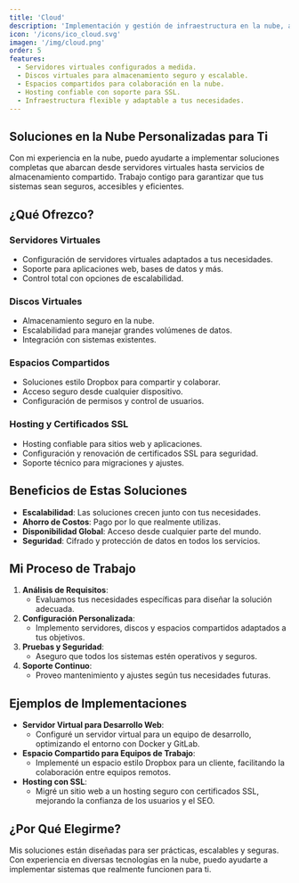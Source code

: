 ```yaml
---
title: 'Cloud'
description: 'Implementación y gestión de infraestructura en la nube, asegurando escalabilidad, seguridad y un rendimiento óptimo para tus aplicaciones.'
icon: '/icons/ico_cloud.svg'
imagen: '/img/cloud.png'
order: 5
features:
  - Servidores virtuales configurados a medida.
  - Discos virtuales para almacenamiento seguro y escalable.
  - Espacios compartidos para colaboración en la nube.
  - Hosting confiable con soporte para SSL.
  - Infraestructura flexible y adaptable a tus necesidades.
---
```

## Soluciones en la Nube Personalizadas para Ti

Con mi experiencia en la nube, puedo ayudarte a implementar soluciones completas que abarcan desde servidores virtuales hasta servicios de almacenamiento compartido. Trabajo contigo para garantizar que tus sistemas sean seguros, accesibles y eficientes.

## ¿Qué Ofrezco?

### **Servidores Virtuales**
- Configuración de servidores virtuales adaptados a tus necesidades.
- Soporte para aplicaciones web, bases de datos y más.
- Control total con opciones de escalabilidad.

### **Discos Virtuales**
- Almacenamiento seguro en la nube.
- Escalabilidad para manejar grandes volúmenes de datos.
- Integración con sistemas existentes.

### **Espacios Compartidos**
- Soluciones estilo Dropbox para compartir y colaborar.
- Acceso seguro desde cualquier dispositivo.
- Configuración de permisos y control de usuarios.

### **Hosting y Certificados SSL**
- Hosting confiable para sitios web y aplicaciones.
- Configuración y renovación de certificados SSL para seguridad.
- Soporte técnico para migraciones y ajustes.

## Beneficios de Estas Soluciones
- **Escalabilidad**: Las soluciones crecen junto con tus necesidades.
- **Ahorro de Costos**: Pago por lo que realmente utilizas.
- **Disponibilidad Global**: Acceso desde cualquier parte del mundo.
- **Seguridad**: Cifrado y protección de datos en todos los servicios.

## Mi Proceso de Trabajo
1. **Análisis de Requisitos**:
    - Evaluamos tus necesidades específicas para diseñar la solución adecuada.
2. **Configuración Personalizada**:
    - Implemento servidores, discos y espacios compartidos adaptados a tus objetivos.
3. **Pruebas y Seguridad**:
    - Aseguro que todos los sistemas estén operativos y seguros.
4. **Soporte Continuo**:
    - Proveo mantenimiento y ajustes según tus necesidades futuras.

## Ejemplos de Implementaciones
- **Servidor Virtual para Desarrollo Web**:
    - Configuré un servidor virtual para un equipo de desarrollo, optimizando el entorno con Docker y GitLab.
- **Espacio Compartido para Equipos de Trabajo**:
    - Implementé un espacio estilo Dropbox para un cliente, facilitando la colaboración entre equipos remotos.
- **Hosting con SSL**:
    - Migré un sitio web a un hosting seguro con certificados SSL, mejorando la confianza de los usuarios y el SEO.

## ¿Por Qué Elegirme?
Mis soluciones están diseñadas para ser prácticas, escalables y seguras. Con experiencia en diversas tecnologías en la nube, puedo ayudarte a implementar sistemas que realmente funcionen para ti.
